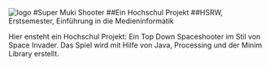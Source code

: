 ![logo](https://i.imgur.com/PLdWMXF.png)
#Super Muki Shooter
##Ein Hochschul Projekt
##HSRW, Erstsemester, Einführung in die Medieninformatik

Hier ensteht ein Hochschul Projekt: Ein Top Down Spaceshooter im Stil von Space Invader.
Das Spiel wird mit Hilfe von Java, Processing und der Minim Library erstellt.
